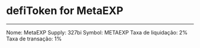 # defiToken for MetaEXP

---
Nome: MetaEXP
Supply: 327bi
Symbol: METAEXP
Taxa de liquidação: 2%
Taxa de transação: 1%

